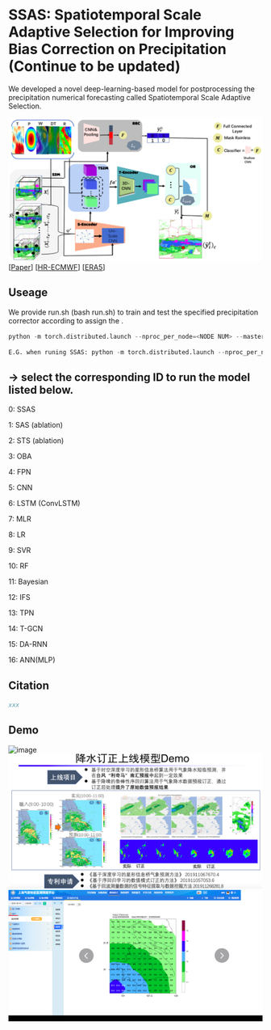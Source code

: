 # SSAS: Spatiotemporal Scale Adaptive Selection for Improving Bias Correction on Precipitation (Continue to be updated)
  We developed a novel deep-learning-based model for postprocessing the precipitation numerical forecasting called Spatiotemporal Scale Adaptive Selection.

![image](./docs/framework.png)
[[Paper](https://xxx.org/pdf/xxx.pdf)]
[[HR-ECMWF](https://xxx.github.io/xxx/)]
[[ERA5](https://xxx.github.io/xxx/)]

## Useage
 We provide run.sh (bash run.sh) to train and test the specified precipitation corrector according to assign the <SNM ID>.
```python
python -m torch.distributed.launch --nproc_per_node=<NODE NUM> --master_port=<PORT ID> main.py -d <GPU ID> -m <SNM ID> -c ./config/SHO.yaml
```
```python
E.G. when runing SSAS: python -m torch.distributed.launch --nproc_per_node=2 --master_port=88889 main.py -d 7 8 -m 0 -c ./config/SHO.yaml
```

## <SNM ID> -> select the corresponding ID to run the model listed below. 
  
0: SSAS

1: SAS (ablation)

2: STS (ablation)

3: OBA

4: FPN

5: CNN

6: LSTM (ConvLSTM)

7: MLR

8: LR

9: SVR

10: RF

11: Bayesian

12: IFS

13: TPN

14: T-GCN

15: DA-RNN

16: ANN(MLP)

## Citation

```bibtex
xxx
```
## Demo
![image](./demo/Fudan_leki.gif)
![image](./demo/ec_demo.jpg)
![image](./demo/FudanI.png)

